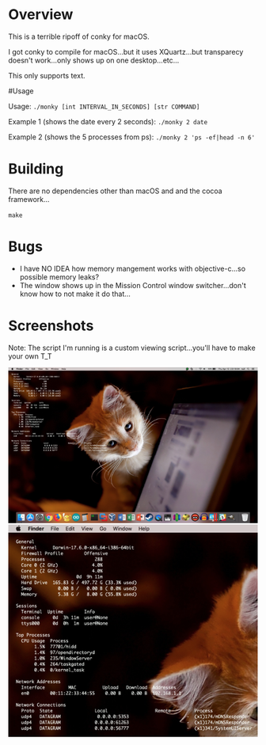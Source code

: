 # Overview
This is a terrible ripoff of conky for macOS.

I got conky to compile for macOS...but it uses XQuartz...but transparecy doesn't work...only shows up on one desktop...etc...

This only supports text.

#Usage

Usage: `./monky [int INTERVAL_IN_SECONDS] [str COMMAND]`

Example 1 (shows the date every 2 seconds): `./monky 2 date`

Example 2 (shows the 5 processes from ps): `./monky 2 'ps -ef|head -n 6'`

# Building

There are no dependencies other than macOS and and the cocoa framework...

`make`

# Bugs

- I have NO IDEA how memory mangement works with objective-c...so possible memory leaks?
- The window shows up in the Mission Control window switcher...don't know how to not make it do that...

# Screenshots

Note: The script I'm running is a custom viewing script...you'll have to make your own T_T

![](https://github.com/mrmoss/monky/raw/master/screenshots/overview.png)
![](https://github.com/mrmoss/monky/raw/master/screenshots/zoomed_in.png)
